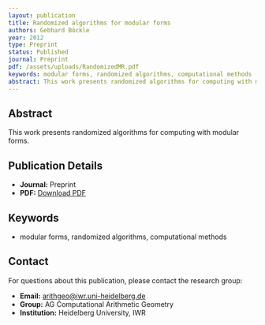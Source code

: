 ```yaml
---
layout: publication
title: Randomized algorithms for modular forms
authors: Gebhard Böckle
year: 2012
type: Preprint
status: Published
journal: Preprint
pdf: /assets/uploads/RandomizedMR.pdf
keywords: modular forms, randomized algorithms, computational methods
abstract: This work presents randomized algorithms for computing with modular forms.
---
```


## Abstract

This work presents randomized algorithms for computing with modular forms.

## Publication Details

- **Journal:** Preprint
- **PDF:** [Download PDF](/assets/uploads/RandomizedMR.pdf)

## Keywords

- modular forms, randomized algorithms, computational methods


## Contact

For questions about this publication, please contact the research group:
- **Email:** arithgeo@iwr.uni-heidelberg.de
- **Group:** AG Computational Arithmetic Geometry
- **Institution:** Heidelberg University, IWR